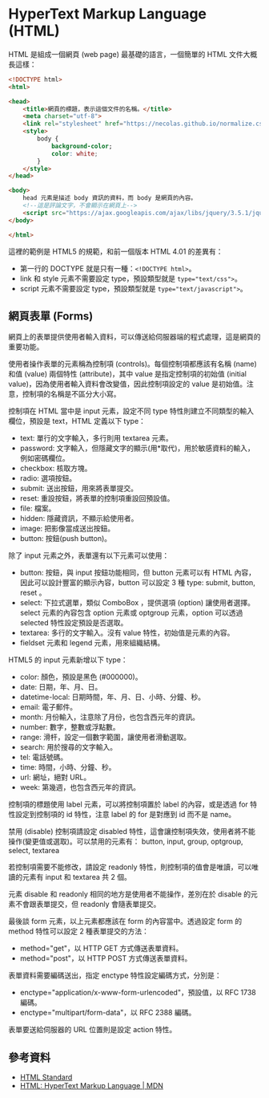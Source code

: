 # HyperText Markup Language (HTML)

HTML 是組成一個網頁 (web page) 最基礎的語言，一個簡單的 HTML 文件大概長這樣：

```html
<!DOCTYPE html>
<html>

<head>
    <title>網頁的標題，表示這個文件的名稱。</title>
    <meta charset="utf-8">
    <link rel="stylesheet" href="https://necolas.github.io/normalize.css/8.0.1/normalize.css">
    <style>
        body {
            background-color;
            color: white;
        }
    </style>
</head>

<body>
    head 元素是描述 body 資訊的資料，而 body 是網頁的內容。
    <!--這是評論文字，不會顯示在網頁上-->
    <script src="https://ajax.googleapis.com/ajax/libs/jquery/3.5.1/jquery.min.js"></script>
</body>

</html>
```

這裡的範例是 HTML5 的規範，和前一個版本 HTML 4.01 的差異有：

* 第一行的 DOCTYPE 就是只有一種：`<!DOCTYPE html>`。
* link 和 style 元素不需要設定 type，預設類型就是 `type="text/css">`。
* script 元素不需要設定 type，預設類型就是 `type="text/javascript">`。

## 網頁表單 (Forms)

網頁上的表單提供使用者輸入資料，可以傳送給伺服器端的程式處理，這是網頁的重要功能。

使用者操作表單的元素稱為控制項 (controls)。每個控制項都應該有名稱 (name) 和值 (value) 兩個特性 (attribute)，其中 value 是指定控制項的初始值 (initial value)，因為使用者輸入資料會改變值，因此控制項設定的 value 是初始值。注意，控制項的名稱是不區分大小寫。

控制項在 HTML 當中是 input 元素，設定不同 type 特性則建立不同類型的輸入欄位，預設是 text，HTML 定義以下 type：

* text: 單行的文字輸入，多行則用 textarea 元素。
* password: 文字輸入，但隱藏文字的顯示(用*取代)，用於敏感資料的輸入，例如密碼欄位。
* checkbox: 核取方塊。
* radio: 選項按鈕。
* submit: 送出按鈕，用來將表單提交。
* reset: 重設按鈕，將表單的控制項重設回預設值。
* file: 檔案。
* hidden: 隱藏資訊，不顯示給使用者。
* image: 把影像當成送出按鈕。
* button: 按鈕(push button)。

除了 input 元素之外，表單還有以下元素可以使用：

* button: 按鈕，與 input 按鈕功能相同，但 button 元素可以有 HTML 內容，因此可以設計豐富的顯示內容，button 可以設定 3 種 type: submit, button, reset 。
* select: 下拉式選單，類似 ComboBox ，提供選項 (option) 讓使用者選擇。select 元素的內容包含 option 元素或 optgroup 元素，option 可以透過 selected 特性設定預設是否選取。
* textarea: 多行的文字輸入。沒有 value 特性，初始值是元素的內容。
* fieldset 元素和 legend 元素，用來組織結構。

HTML5 的 input 元素新增以下 type：

* color: 顏色，預設是黑色 (#000000)。
* date: 日期，年、月、日。
* datetime-local: 日期時間，年、月、日、小時、分鐘、秒。
* email: 電子郵件。
* month: 月份輸入，注意除了月份，也包含西元年的資訊。
* number: 數字，整數或浮點數。
* range: 滑杆，設定一個數字範圍，讓使用者滑動選取。
* search: 用於搜尋的文字輸入。
* tel: 電話號碼。
* time: 時間，小時、分鐘、秒。
* url: 網址，絕對 URL。
* week: 第幾週，也包含西元年的資訊。

控制項的標題使用 label 元素，可以將控制項置於 label 的內容，或是透過 for 特性設定到控制項的 id 特性，注意 label 的 for 是對應到 id 而不是 name。

禁用 (disable) 控制項請設定 disabled 特性，這會讓控制項失效，使用者將不能操作(變更值或選取)。可以禁用的元素有： button, input, group, optgroup, select, textarea

若控制項需要不能修改，請設定 readonly 特性，則控制項的值會是唯讀，可以唯讀的元素有 input 和 textarea 共 2 個。

元素 disable 和 readonly 相同的地方是使用者不能操作，差別在於 disable 的元素不會跟表單提交，但 readonly 會隨表單提交。

最後談 form 元素，以上元素都應該在 form 的內容當中。透過設定 form 的 method 特性可以設定 2 種表單提交的方法：

* method="get"，以 HTTP GET 方式傳送表單資料。
* method="post"，以 HTTP POST 方式傳送表單資料。

表單資料需要編碼送出，指定 enctype 特性設定編碼方式，分別是：

* enctype="application/x-www-form-urlencoded"，預設值，以 RFC 1738 編碼。
* enctype="multipart/form-data"，以 RFC 2388 編碼。

表單要送給伺服器的 URL 位置則是設定 action 特性。

## 參考資料
* [HTML Standard](https://html.spec.whatwg.org/)
* [HTML: HyperText Markup Language | MDN](https://developer.mozilla.org/en-US/docs/Web/HTML)
